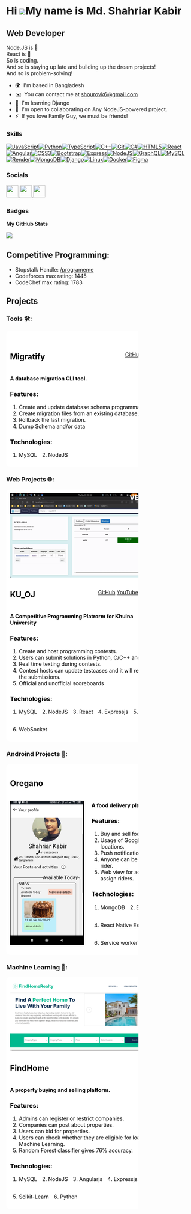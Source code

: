 Hi ![](https://user-images.githubusercontent.com/18350557/176309783-0785949b-9127-417c-8b55-ab5a4333674e.gif)My name is
Md. Shahriar Kabir
==========================================================================================================================================

Web Developer
-------------

Node.JS is 💖 <br />
React is 💖 <br />
So is coding. <br />
And so is staying up late and building up the dream projects! <br />
And so is problem-solving!

* 🌍  I'm based in Bangladesh
* ✉️  You can contact me at [shourovk6@gmail.com](mailto:shourovk6@gmail.com)
* 🧠  I'm learning Django
* 🤝  I'm open to collaborating on Any NodeJS-powered project.
* ⚡  If you love Family Guy, we must be friends!

### Skills

<style>
    .links {
        text-align: right;
    }

    .projectCard {
        background: white;
        color: black;
        width: 400px !important;
        padding: 10px;
        overflow: hidden;
        border-radius: 10px;
        min-width: 400px;
    }

    .projectHeader {
        display: flex;
        justify-content: space-between;
        align-items: center;
        gap: 20px;
    }

    .technologies {
        display: flex;
        gap: 30px;
        flex-wrap: wrap;
    }

    .projectContainer {
        display: flex;
        gap: 30px;
        width: 70%;
        overflow-x: auto;
    }
</style>
<p align="left">
    <a href="https://developer.mozilla.org/en-US/docs/Web/JavaScript" target="_blank" rel="noreferrer"><img
            src="https://raw.githubusercontent.com/danielcranney/readme-generator/main/public/icons/skills/javascript-colored.svg"
            width="36" height="36" alt="JavaScript" /></a><a href="https://www.python.org/" target="_blank"
        rel="noreferrer"><img
            src="https://raw.githubusercontent.com/danielcranney/readme-generator/main/public/icons/skills/python-colored.svg"
            width="36" height="36" alt="Python" /></a><a href="https://www.typescriptlang.org/" target="_blank"
        rel="noreferrer"><img
            src="https://raw.githubusercontent.com/danielcranney/readme-generator/main/public/icons/skills/typescript-colored.svg"
            width="36" height="36" alt="TypeScript" /></a><a href="https://docs.microsoft.com/en-us/cpp/?view=msvc-170"
        target="_blank" rel="noreferrer"><img
            src="https://raw.githubusercontent.com/danielcranney/readme-generator/main/public/icons/skills/cplusplus-colored.svg"
            width="36" height="36" alt="C++" /></a><a href="https://git-scm.com/" target="_blank" rel="noreferrer"><img
            src="https://raw.githubusercontent.com/danielcranney/readme-generator/main/public/icons/skills/git-colored.svg"
            width="36" height="36" alt="Git" /></a><a href="https://docs.microsoft.com/en-us/dotnet/csharp/"
        target="_blank" rel="noreferrer"><img
            src="https://raw.githubusercontent.com/danielcranney/readme-generator/main/public/icons/skills/csharp-colored.svg"
            width="36" height="36" alt="C#" /></a><a href="https://developer.mozilla.org/en-US/docs/Glossary/HTML5"
        target="_blank" rel="noreferrer"><img
            src="https://raw.githubusercontent.com/danielcranney/readme-generator/main/public/icons/skills/html5-colored.svg"
            width="36" height="36" alt="HTML5" /></a><a href="https://reactjs.org/" target="_blank"
        rel="noreferrer"><img
            src="https://raw.githubusercontent.com/danielcranney/readme-generator/main/public/icons/skills/react-colored.svg"
            width="36" height="36" alt="React" /></a><a href="https://angular.io/" target="_blank" rel="noreferrer"><img
            src="https://raw.githubusercontent.com/danielcranney/readme-generator/main/public/icons/skills/angularjs-colored.svg"
            width="36" height="36" alt="Angular" /></a><a href="https://www.w3.org/TR/CSS/#css" target="_blank"
        rel="noreferrer"><img
            src="https://raw.githubusercontent.com/danielcranney/readme-generator/main/public/icons/skills/css3-colored.svg"
            width="36" height="36" alt="CSS3" /></a><a href="https://getbootstrap.com/" target="_blank"
        rel="noreferrer"><img
            src="https://raw.githubusercontent.com/danielcranney/readme-generator/main/public/icons/skills/bootstrap-colored.svg"
            width="36" height="36" alt="Bootstrap" /></a><a href="https://expressjs.com/" target="_blank"
        rel="noreferrer"><img
            src="https://raw.githubusercontent.com/danielcranney/readme-generator/main/public/icons/skills/express-colored-dark.svg"
            width="36" height="36" alt="Express" /></a><a href="https://nodejs.org/en/" target="_blank"
        rel="noreferrer"><img
            src="https://raw.githubusercontent.com/danielcranney/readme-generator/main/public/icons/skills/nodejs-colored.svg"
            width="36" height="36" alt="NodeJS" /></a><a href="https://graphql.org/" target="_blank"
        rel="noreferrer"><img
            src="https://raw.githubusercontent.com/danielcranney/readme-generator/main/public/icons/skills/graphql-colored.svg"
            width="36" height="36" alt="GraphQL" /></a><a href="https://www.mysql.com/" target="_blank"
        rel="noreferrer"><img
            src="https://raw.githubusercontent.com/danielcranney/readme-generator/main/public/icons/skills/mysql-colored.svg"
            width="36" height="36" alt="MySQL" /></a><a href="https://render.com/" target="_blank" rel="noreferrer"><img
            src="https://raw.githubusercontent.com/danielcranney/readme-generator/main/public/icons/skills/render-colored.svg"
            width="36" height="36" alt="Render" /></a><a href="https://www.mongodb.com/" target="_blank"
        rel="noreferrer"><img
            src="https://raw.githubusercontent.com/danielcranney/readme-generator/main/public/icons/skills/mongodb-colored.svg"
            width="36" height="36" alt="MongoDB" /></a><a href="https://www.djangoproject.com/" target="_blank"
        rel="noreferrer"><img
            src="https://raw.githubusercontent.com/danielcranney/readme-generator/main/public/icons/skills/django-colored-dark.svg"
            width="36" height="36" alt="Django" /></a><a href="https://www.linux.org" target="_blank"
        rel="noreferrer"><img
            src="https://raw.githubusercontent.com/danielcranney/readme-generator/main/public/icons/skills/linux-colored.svg"
            width="36" height="36" alt="Linux" /></a><a href="https://www.docker.com/" target="_blank"
        rel="noreferrer"><img
            src="https://raw.githubusercontent.com/danielcranney/readme-generator/main/public/icons/skills/docker-colored.svg"
            width="36" height="36" alt="Docker" /></a><a href="https://www.figma.com/" target="_blank"
        rel="noreferrer"><img
            src="https://raw.githubusercontent.com/danielcranney/readme-generator/main/public/icons/skills/figma-colored.svg"
            width="36" height="36" alt="Figma" /></a>
</p>

### Socials

<p align="left"> <a href="https://discord.com/users/shahriar0639" target="_blank" rel="noreferrer">
        <picture>
            <source media="(prefers-color-scheme: light)" srcset="undefined" />
            <source media="(prefers-color-scheme: light)"
                srcset="https://raw.githubusercontent.com/danielcranney/readme-generator/main/public/icons/socials/discord.svg" />
            <img src="https://raw.githubusercontent.com/danielcranney/readme-generator/main/public/icons/socials/discord.svg"
                width="32" height="32" />
        </picture>
    </a> <a href="https://www.github.com/shahriarKabir44" target="_blank" rel="noreferrer">
        <picture>
            <source media="(prefers-color-scheme: dark)"
                srcset="https://raw.githubusercontent.com/danielcranney/readme-generator/main/public/icons/socials/github-dark.svg" />
            <source media="(prefers-color-scheme: light)"
                srcset="https://raw.githubusercontent.com/danielcranney/readme-generator/main/public/icons/socials/github.svg" />
            <img src="https://raw.githubusercontent.com/danielcranney/readme-generator/main/public/icons/socials/github.svg"
                width="32" height="32" />
        </picture>
    </a> <a href="https://www.linkedin.com/in/shahriar-kabir-2234941b3/" target="_blank" rel="noreferrer">
        <picture>
            <source media="(prefers-color-scheme: dark)"
                srcset="https://raw.githubusercontent.com/danielcranney/readme-generator/main/public/icons/socials/linkedin-dark.svg" />
            <source media="(prefers-color-scheme: light)"
                srcset="https://raw.githubusercontent.com/danielcranney/readme-generator/main/public/icons/socials/linkedin.svg" />
            <img src="https://raw.githubusercontent.com/danielcranney/readme-generator/main/public/icons/socials/linkedin.svg"
                width="32" height="32" />
        </picture>
    </a></p>

### Badges

<b>My GitHub Stats</b>

<a href="http://www.github.com/shahriarKabir44"><img
        src="https://github-readme-streak-stats.herokuapp.com/?user=shahriarKabir44&stroke=ffffff&background=1c1917&ring=facc15&fire=facc15&currStreakNum=ffffff&currStreakLabel=facc15&sideNums=ffffff&sideLabels=ffffff&dates=ffffff&hide_border=true" /></a>

## Competitive Programming:
<ul>
    <li>Stopstalk Handle: <a href="https://www.stopstalk.com/user/profile/programeme">/programeme</a></li>
    <li>Codeforces max rating: 1445</li>
    <li>CodeChef max rating: 1783</li>
</ul>

## Projects

### Tools 🛠:
<div class="projectContainer">
    <div class="projectCard">
        <img src="https://cdn.icon-icons.com/icons2/2699/PNG/512/npmjs_logo_icon_168074.png" alt=""
            class="projectBanner">
        <div class="projectHeader">
            <h2 class="projectTitle">Migratify</h2>
            <div class="links">
                <a href="https://github.com/shahriarKabir44/migratify">GitHub</a>
                <a href="https://www.npmjs.com/package/migratify">NPMjs</a>
            </div>
        </div>
        <h4 class="projectType">A database migration CLI tool.</h4>
        <h3>Features:</h3>
        <ol>
            <li>Create and update database schema programmatically.</li>
            <li>Create migration files from an existing database.</li>
            <li>Rollback the last migration.</li>
            <li>Dump Schema and/or data</li>
        </ol>
        <h3>Technologies:</h3>
        <ol class="technologies">
            <li>MySQL</li>
            <li>NodeJS</li>
        </ol>
    </div>
</div>

### Web Projects 🌐:
<div class="projectContainer">
    <div class="projectCard">
        <img src="./ku_oj_ss.png" alt="" class="projectBanner">
        <div class="projectHeader">
            <h2 class="projectTitle">KU_OJ</h2>
            <div class="links">
                <a href="https://github.com/shahriarKabir44/ku_oj">GitHub</a>
                <a href="https://youtu.be/29oM96NiW58">YouTube</a>
                <a href="ku-oj.vercel.app">Live link</a>
            </div>
        </div>
        <h4 class="projectType">A Competitive Programming Platrorm for Khulna University</h4>
        <h3>Features:</h3>
        <ol>
            <li>Create and host programming contests.</li>
            <li>Users can submit solutions in Python, C/C++ and Java.</li>
            <li>Real time texting during contests.</li>
            <li>Contest hosts can update testcases and it will rejudge all the submissions.</li>
            <li>Official and unofficial scoreboards</li>
        </ol>
        <h3>Technologies:</h3>
        <ol class="technologies">
            <li>MySQL</li>
            <li>NodeJS</li>
            <li>React</li>
            <li>Expressjs</li>
            <li>Redis</li>
            <li>WebSocket</li>
        </ol>
    </div>
    <div class="projectCard">
        <img src="./myzone_ss.png" alt="" class="projectBanner">
        <div class="projectHeader">
            <h2 class="projectTitle">My Zone</h2>
            <div class="links">
                <a href="https://github.com/shahriarKabir44/myzone">GitHub</a>
                <a href="myzone-omega.vercel.app">Live Link</a>
            </div>
        </div>
        <h4 class="projectType">A social media platform.</h4>
        <h3>Features:</h3>
        <ol>
            <li>Create and update posts.</li>
            <li>Realtime user interactions via messaging, post interactions and friend request.</li>
            <li>Find users with common interests and friends.</li>
            <li>Feature photos in profile in albums.</li>
        </ol>
        <h3>Technologies:</h3>
        <ol class="technologies">
            <li>MySQL</li>
            <li>Expressjs</li>
            <li>NodeJS</li>
            <li>React</li>
            <li>WebSocket</li>
            <li>Redux</li>
            <li>GraphQL</li>
        </ol>
    </div>
</div>

### Androind Projects 📱:
<div class="projectContainer">
    <div class="projectCard" style="min-width: 500px;width: 500px;">
        <div class="projectHeader">
            <h2 class="projectTitle">Oregano</h2>
            <div class="links">
                <a href="https://github.com/shahriarKabir44/oregano">GitHub</a>
            </div>
        </div>
        <div style="display: grid;grid-template-columns: 0.7fr 1fr;align-items: center; gap: 20px;">
            <img src="./oregano_ss.png" alt="" class="projectBanner">
            <div>
                <h4 class="projectType">A food delivery platform.</h4>
                <h3>Features:</h3>
                <ol>
                    <li>Buy and sell food items.</li>
                    <li>Usage of Google maps to get locations.</li>
                    <li>Push notifications.</li>
                    <li>Anyone can be a buyer, seller and a rider.</li>
                    <li>Web view for admin to track and assign riders.</li>
                </ol>
                <h3>Technologies:</h3>
                <ol class="technologies">
                    <li>MongoDB</li>
                    <li>Expressjs</li>
                    <li>NodeJS</li>
                    <li>React Native Expo</li>
                    <li>Angularjs</li>
                    <li>Service worker</li>
                    <li>GraphQL</li>
                </ol>
            </div>
        </div>
    </div>
</div>

### Machine Learning 🤖:

<div class="projectContainer">
    <div class="projectCard">
        <img src="./findhome_ss.png" alt="" class="projectBanner">
        <div class="projectHeader">
            <h2 class="projectTitle">FindHome</h2>
            <div class="links">
                <a href="https://github.com/shahriarKabir44/findHome">GitHub</a>
            </div>
        </div>
        <h4 class="projectType">A property buying and selling platform.</h4>
        <h3>Features:</h3>
        <ol>
            <li>Admins can register or restrict companies.</li>
            <li>Companies can post about properties.</li>
            <li>Users can bid for properties.</li>
            <li>Users can check whether they are eligible for loan using Machine Learning.</li>
            <li>Random Forest classifier gives 76% accuracy.</li>
        </ol>
        <h3>Technologies:</h3>
        <ol class="technologies">
            <li>MySQL</li>
            <li>NodeJS</li>
            <li>Angularjs</li>
            <li>Expressjs</li>
            <li>Scikit-Learn</li>
            <li>Python</li>
        </ol>
    </div>
    <div class="projectCard">
        <img src="./etch_ss.png" alt="" class="projectBanner">
        <div class="projectHeader">
            <h2 class="projectTitle">Etch A Sketch</h2>
            <div class="links">
                <a href="https://github.com/shahriarKabir44/etch_a_sketch">GitHub</a>
                <a href="https://www.linkedin.com/in/shahriar-kabir-2234941b3/recent-activity/all/">Video
                    Demonstration</a>
            </div>
        </div>
        <h4 class="projectType">A drawing tool that detects finger positions and plots points on the screen.</h4>
        <h3>Features:</h3>
        <ol>
            <li>Create or remove sketches.</li>
            <li>Change color.</li>
        </ol>
        <h3>Technologies:</h3>
        <ol class="technologies">
            <li>OpenCV</li>
            <li>Python</li>
        </ol>
    </div>
</div>